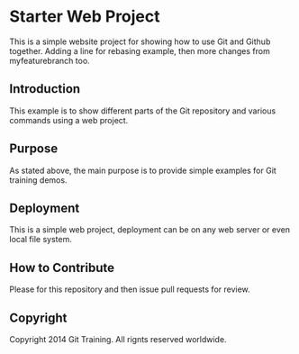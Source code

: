 # Starter Web Project

This is a simple website project for showing how to use Git and Github together. Adding a line for rebasing example, then more changes from myfeaturebranch too.

## Introduction

This example is to show different parts of the Git repository and various commands using a web project.

## Purpose

As stated above, the main purpose is to provide simple examples for Git training demos.

## Deployment

This is a simple web project, deployment can be on any web server or even local file system.

## How to Contribute

Please for this repository and then issue pull requests for review.

## Copyright

Copyright 2014 Git Training. All rignts reserved worldwide.